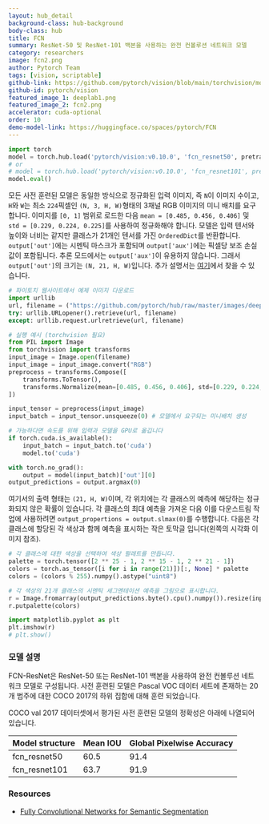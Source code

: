 ```yaml
---
layout: hub_detail
background-class: hub-background
body-class: hub
title: FCN
summary: ResNet-50 및 ResNet-101 백본을 사용하는 완전 컨볼루션 네트워크 모델
category: researchers
image: fcn2.png
author: Pytorch Team
tags: [vision, scriptable]
github-link: https://github.com/pytorch/vision/blob/main/torchvision/models/segmentation/fcn.py
github-id: pytorch/vision
featured_image_1: deeplab1.png
featured_image_2: fcn2.png
accelerator: cuda-optional
order: 10
demo-model-link: https://huggingface.co/spaces/pytorch/FCN
---
```


```python
import torch
model = torch.hub.load('pytorch/vision:v0.10.0', 'fcn_resnet50', pretrained=True)
# or
# model = torch.hub.load('pytorch/vision:v0.10.0', 'fcn_resnet101', pretrained=True)
model.eval()
```

모든 사전 훈련된 모델은 동일한 방식으로 정규화된 입력 이미지, 즉 `N`이 이미지 수이고, `H`와 `W`는 최소 `224`픽셀인 `(N, 3, H, W)`형태의 3채널 RGB 이미지의 미니 배치를 요구합니다. 
이미지를 `[0, 1]` 범위로 로드한 다음 `mean = [0.485, 0.456, 0.406]` 및 `std = [0.229, 0.224, 0.225]`를 사용하여 정규화해야 합니다.
모델은 입력 텐서와 높이와 너비는 같지만 클래스가 21개인 텐서를 가진 `OrderedDict`를 반환합니다. `output['out']`에는 시멘틱 마스크가 포함되며 `output['aux']`에는 픽셀당 보조 손실 값이 포함됩니다. 추론 모드에서는 `output['aux']`이 유용하지 않습니다.
그래서 `output['out']`의 크기는 `(N, 21, H, W)`입니다. 추가 설명서는 [여기](https://pytorch.org/vision/stable/models.html#object-detection-instance-segmentation-and-person-keypoint-detection)에서 찾을 수 있습니다.


```python
# 파이토치 웹사이트에서 예제 이미지 다운로드
import urllib
url, filename = ("https://github.com/pytorch/hub/raw/master/images/deeplab1.png", "deeplab1.png")
try: urllib.URLopener().retrieve(url, filename)
except: urllib.request.urlretrieve(url, filename)
```

```python
# 실행 예시 (torchvision 필요)
from PIL import Image
from torchvision import transforms
input_image = Image.open(filename)
input_image = input_image.convert("RGB")
preprocess = transforms.Compose([
    transforms.ToTensor(),
    transforms.Normalize(mean=[0.485, 0.456, 0.406], std=[0.229, 0.224, 0.225]),
])

input_tensor = preprocess(input_image)
input_batch = input_tensor.unsqueeze(0) # 모델에서 요구되는 미니배치 생성

# 가능하다면 속도를 위해 입력과 모델을 GPU로 옮깁니다
if torch.cuda.is_available():
    input_batch = input_batch.to('cuda')
    model.to('cuda')

with torch.no_grad():
    output = model(input_batch)['out'][0]
output_predictions = output.argmax(0)
```

여기서의 출력 형태는 `(21, H, W)`이며, 각 위치에는 각 클래스의 예측에 해당하는 정규화되지 않은 확률이 있습니다. 각 클래스의 최대 예측을 가져온 다음 이를 다운스트림 작업에 사용하려면 `output_propertions = output.slmax(0)`를 수행합니다. 다음은 각 클래스에 할당된 각 색상과 함께 예측을 표시하는 작은 토막글 입니다(왼쪽의 시각화 이미지 참조).

```python
# 각 클래스에 대한 색상을 선택하여 색상 팔레트를 만듭니다.
palette = torch.tensor([2 ** 25 - 1, 2 ** 15 - 1, 2 ** 21 - 1])
colors = torch.as_tensor([i for i in range(21)])[:, None] * palette
colors = (colors % 255).numpy().astype("uint8")

# 각 색상의 21개 클래스의 시멘틱 세그멘테이션 예측을 그림으로 표시합니다.
r = Image.fromarray(output_predictions.byte().cpu().numpy()).resize(input_image.size)
r.putpalette(colors)

import matplotlib.pyplot as plt
plt.imshow(r)
# plt.show()
```

### 모델 설명

FCN-ResNet은 ResNet-50 또는 ResNet-101 백본을 사용하여 완전 컨볼루션 네트워크 모델로 구성됩니다. 사전 훈련된 모델은 Pascal VOC 데이터 세트에 존재하는 20개 범주에 대한 COCO 2017의 하위 집합에 대해 훈련 되었습니다.

COCO val 2017 데이터셋에서 평가된 사전 훈련된 모델의 정확성은 아래에 나열되어 있습니다.

| Model structure |   Mean IOU  | Global Pixelwise Accuracy |
| --------------- | ----------- | --------------------------|
|  fcn_resnet50   |   60.5      |   91.4                    |
|  fcn_resnet101  |   63.7      |   91.9                    |

### Resources

 - [Fully Convolutional Networks for Semantic Segmentation](https://arxiv.org/abs/1605.06211)
